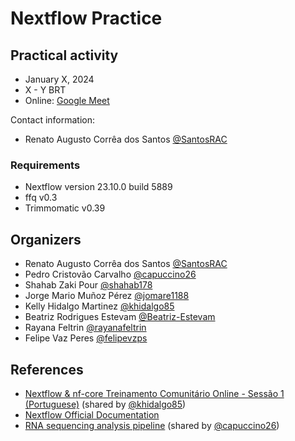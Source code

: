 # Nextflow Practice

## Practical activity

 * January X, 2024
 * X - Y BRT
 * Online: [Google Meet]()

Contact information:
 * Renato Augusto Corrêa dos Santos [@SantosRAC](mailto:renatoacsantos@gmail.com)

### Requirements

 * Nextflow version 23.10.0 build 5889
 * ffq v0.3
 * Trimmomatic v0.39


## Organizers

 * Renato Augusto Corrêa dos Santos [@SantosRAC](https://github.com/SantosRAC)
 * Pedro Cristovão Carvalho [@capuccino26](https://github.com/capuccino26)
 * Shahab Zaki Pour [@shahab178](https://github.com/shahab178)
 * Jorge Mario Muñoz Pérez [@jomare1188](https://github.com/jomare1188)
 * Kelly Hidalgo Martinez [@khidalgo85](https://github.com/khidalgo85)
 * Beatriz Rodrigues Estevam [@Beatriz-Estevam](https://github.com/Beatriz-Estevam)
 * Rayana Feltrin [@rayanafeltrin](https://github.com/rayanafeltrin)
 * Felipe Vaz Peres [@felipevzps](https://github.com/felipevzps)


## References

 * [Nextflow & nf-core Treinamento Comunitário Online - Sessão 1 (Portuguese)](https://www.youtube.com/watch?v=751E-yOH7H8) (shared by [@khidalgo85](https://github.com/khidalgo85))
 * [Nextflow Official Documentation](https://www.nextflow.io/docs/latest/)
 * [RNA sequencing analysis pipeline](https://nf-co.re/rnaseq/3.13.2) (shared by [@capuccino26](https://github.com/capuccino26))


